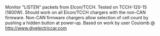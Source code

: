 Monitor "LISTEN" packets from Elcon/TCCH. Tested on TCCH-120-15 (1800W).
Should work on all Elcon/TCCH chargers with the non-CAN firmware.
Non-CAN firmware chargers allow selection of cell count by pushing a hidden button at power-up.
Based on work by user Coulomb @ http://www.diyelectriccar.com
